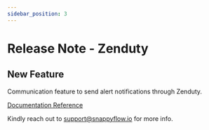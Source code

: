 ```yaml
---
sidebar_position: 3 
---
```

# Release Note - Zenduty
## New Feature

Communication feature to send alert notifications through Zenduty.

[Documentation Reference](/docs/Alerts_notifications/Notifications/Create_Notification_Channel/zenduty)

Kindly reach out to [support@snappyflow.io](mailto:support@snappyflow.io) for more info.
